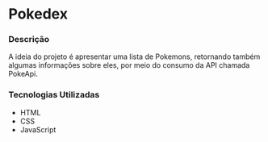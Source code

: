 <h1>Pokedex</h1>

<h3>Descrição</h3>

<p>A ideia do projeto é apresentar uma lista de Pokemons, retornando também algumas informações sobre eles, por meio do consumo da API chamada PokeApi.</p>

<h3>Tecnologias Utilizadas</h3>

<ul>
    <li>HTML</li>
    <li>CSS</li>
    <li>JavaScript</li>
</ul>
